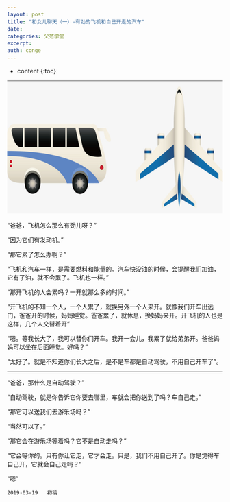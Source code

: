 ```yaml
---
layout: post
title: "和女儿聊天（一）-有劲的飞机和自己开走的汽车"
date:
categories: 父范学堂
excerpt:
auth: conge
---
```

* content
{:toc}

![ ](/assets/images/父范学堂/118382-af4e1af6d01b5575.png)

“爸爸，飞机怎么那么有劲儿呀？”

“因为它们有发动机。”

“那它累了怎么办啊？”

“飞机和汽车一样，是需要燃料和能量的。汽车快没油的时候，会提醒我们加油，它有了油，就不会累了。飞机也一样。”

“那开飞机的人会累吗？一开就那么多的时间。”

“开飞机的不知一个人，一个人累了，就换另外一个人来开。就像我们开车出远门，爸爸开的时候，妈妈睡觉。爸爸累了，就休息，换妈妈来开。开飞机的人也是这样，几个人交替着开”

“嗯。等我长大了，我可以替你们开车。我开一会儿，我累了就给弟弟开。爸爸妈妈可以坐在后面睡觉。好吗？”

“太好了。就是不知道你们长大之后，是不是车都是自动驾驶，不用自己开车了”。

---

“爸爸，那什么是自动驾驶？”

“自动驾驶，就是你告诉它你要去哪里，车就会把你送到了吗？车自己走。”

“那它可以送我们去游乐场吗？”

“当然可以了。”

“那它会在游乐场等着吗？它不是自动走吗？”

“它会等你的。只有你让它走，它才会走。只是，我们不用自己开了。你是觉得车自己开，它就会自己走吗？”

“嗯”

```
2019-03-19   初稿
```
